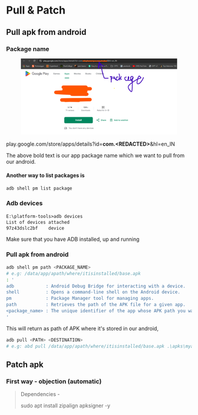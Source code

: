 # Pull & Patch

## Pull apk from android

### Package name

<figure><img src="../.gitbook/assets/image (2) (1).png" alt=""><figcaption></figcaption></figure>

play.google.com/store/apps/details?id=**com.\<REDACTED>**\&hl=en\_IN

The above bold text is our app package name which we want to pull from our android.

#### Another way to list packages is

```
adb shell pm list package
```

### Adb devices

```
E:\platform-tools>adb devices
List of devices attached
97z43dslc2bf    device
```

Make sure that you have ADB installed, up and running

### Pull apk from android

```bash
adb shell pm path <PACKAGE_NAME>
# e.g: /data/app/apath/where/itisinstalled/base.apk
: '
adb            : Android Debug Bridge for interacting with a device.
shell          : Opens a command-line shell on the Android device.
pm             : Package Manager tool for managing apps.
path           : Retrieves the path of the APK file for a given app.
<package_name> : The unique identifier of the app whose APK path you want to find.
'
```

This will return as path of APK where it's stored in our android,

```bash
adb pull <PATH> <DESTINATION> 
# e.g: abd pull /data/app/apath/where/itisinstalled/base.apk .\apks\myapk.apk
```

## Patch apk

### First way - objection (automatic)

> Dependencies -&#x20;
>
> sudo apt install zipalign apksigner -y &#x20;
